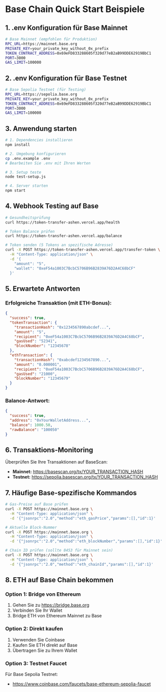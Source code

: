 # Base Chain Quick Start Beispiele

## 1. .env Konfiguration für Base Mainnet

```bash
# Base Mainnet (empfohlen für Produktion)
RPC_URL=https://mainnet.base.org
PRIVATE_KEY=your_private_key_without_0x_prefix
TOKEN_CONTRACT_ADDRESS=0x69eFD833288605f320d77eB2aB99DDE62919BbC1
PORT=3000
GAS_LIMIT=100000
```

## 2. .env Konfiguration für Base Testnet

```bash
# Base Sepolia Testnet (für Testing)
RPC_URL=https://sepolia.base.org
PRIVATE_KEY=your_private_key_without_0x_prefix
TOKEN_CONTRACT_ADDRESS=0x69eFD833288605f320d77eB2aB99DDE62919BbC1
PORT=3000
GAS_LIMIT=100000
```

## 3. Anwendung starten

```bash
# 1. Dependencies installieren
npm install

# 2. Umgebung konfigurieren
cp .env.example .env
# Bearbeiten Sie .env mit Ihren Werten

# 3. Setup teste
node test-setup.js

# 4. Server starten
npm start
```

## 4. Webhook Testing auf Base

```bash
# Gesundheitsprüfung
curl https://token-transfer-ashen.vercel.app/health

# Token Balance prüfen
curl https://token-transfer-ashen.vercel.app/balance

# Token senden (5 Tokens an spezifische Adresse)
curl -X POST https://token-transfer-ashen.vercel.app/transfer-token \
  -H "Content-Type: application/json" \
  -d '{
    "amount": "5",
    "wallet": "0xeF54a1003C7BcbC5706B96B2839A76D2A4C68bCF"
  }'
```

## 5. Erwartete Antworten

### Erfolgreiche Transaktion (mit ETH-Bonus):
```json
{
  "success": true,
  "tokenTransaction": {
    "transactionHash": "0x1234567890abcdef...",
    "amount": "5",
    "recipient": "0xeF54a1003C7BcbC5706B96B2839A76D2A4C68bCF",
    "gasUsed": "52341",
    "blockNumber": "12345678"
  },
  "ethTransaction": {
    "transactionHash": "0xabcdef1234567890...",
    "amount": "0.000001",
    "recipient": "0xeF54a1003C7BcbC5706B96B2839A76D2A4C68bCF",
    "gasUsed": "21000",
    "blockNumber": "12345679"
  }
}
```

### Balance-Antwort:
```json
{
  "success": true,
  "address": "0xYourWalletAddress...",
  "balance": 1000.50,
  "rawBalance": "100050"
}
```

## 6. Transaktions-Monitoring

Überprüfen Sie Ihre Transaktionen auf BaseScan:

- **Mainnet:** https://basescan.org/tx/YOUR_TRANSACTION_HASH
- **Testnet:** https://sepolia.basescan.org/tx/YOUR_TRANSACTION_HASH

## 7. Häufige Base-spezifische Kommandos

```bash
# Gas-Preise auf Base prüfen
curl -X POST https://mainnet.base.org \
  -H "Content-Type: application/json" \
  -d '{"jsonrpc":"2.0","method":"eth_gasPrice","params":[],"id":1}'

# Aktuelle Block-Nummer
curl -X POST https://mainnet.base.org \
  -H "Content-Type: application/json" \
  -d '{"jsonrpc":"2.0","method":"eth_blockNumber","params":[],"id":1}'

# Chain ID prüfen (sollte 8453 für Mainnet sein)
curl -X POST https://mainnet.base.org \
  -H "Content-Type: application/json" \
  -d '{"jsonrpc":"2.0","method":"eth_chainId","params":[],"id":1}'
```

## 8. ETH auf Base Chain bekommen

### Option 1: Bridge von Ethereum
1. Gehen Sie zu https://bridge.base.org
2. Verbinden Sie Ihr Wallet
3. Bridge ETH von Ethereum Mainnet zu Base

### Option 2: Direkt kaufen
1. Verwenden Sie Coinbase
2. Kaufen Sie ETH direkt auf Base
3. Übertragen Sie zu Ihrem Wallet

### Option 3: Testnet Faucet
Für Base Sepolia Testnet:
- https://www.coinbase.com/faucets/base-ethereum-sepolia-faucet
